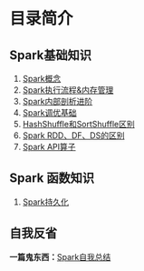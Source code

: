 # 目录简介

## Spark基础知识
1. <a href="https://github.com/AK-Shuai/DATA-WAERHOUSE/blob/main/Spark/Spark%E6%A6%82%E5%BF%B5.md" target="_blank">Spark概念</a>
2. <a href="https://github.com/AK-Shuai/DATA-WAERHOUSE/blob/main/Spark/Spark%E6%89%A7%E8%A1%8C%E6%B5%81%E7%A8%8B%26%E5%86%85%E5%AD%98%E7%AE%A1%E7%90%86%26sql.md" target="_blank">Spark执行流程&内存管理</a>
3. <a href="https://github.com/AK-Shuai/DATA-WAERHOUSE/tree/main/Spark/Spark%E5%86%85%E9%83%A8%E5%89%96%E6%9E%90" target="_blank">Spark内部剖析进阶</a>
4. <a href="https://github.com/AK-Shuai/DATA-WAERHOUSE/tree/main/Spark/Spark%20%E8%B0%83%E4%BC%98%E6%8A%80%E5%B7%A7" target="_blank">Spark调优基础</a>
5. <a href="https://github.com/AK-Shuai/DATA-WAERHOUSE/blob/main/Spark/Spark%E7%9A%84%E4%B8%A4%E7%A7%8DShuffle%E8%A7%A3%E6%9E%90.md" target="_blank">HashShuffle和SortShuffle区别</a>
6. <a href="https://github.com/AK-Shuai/DATA-WAERHOUSE/blob/main/Spark/Spark%20RDD%E3%80%81DF%E3%80%81DS%E7%9A%84%E5%8C%BA%E5%88%AB.md" target="_blank">Spark RDD、DF、DS的区别</a>
7. <a href="https://github.com/AK-Shuai/DATA-WAERHOUSE/blob/main/Spark/Spark%20API%E7%AE%97%E5%AD%90.md" target="_blank">Spark API算子</a>

## Spark 函数知识
1. <a href="https://github.com/AK-Shuai/DATA-WAERHOUSE/blob/main/Spark/Spark%E6%8C%81%E4%B9%85%E5%8C%96.md" target="_blank">Spark持久化</a>

## 自我反省
**一篇鬼东西：**<a href="https://github.com/AK-Shuai/DATA-WAERHOUSE/blob/main/Spark/Spark%E8%87%AA%E6%88%91%E6%80%BB%E7%BB%93.md" target="_blank">Spark自我总结</a>
